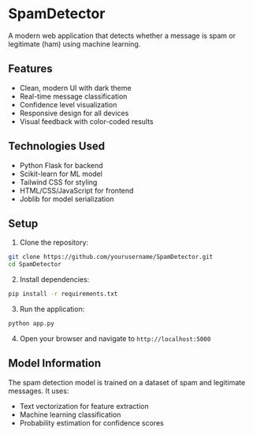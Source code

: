 # SpamDetector

A modern web application that detects whether a message is spam or legitimate (ham) using machine learning.

## Features

- Clean, modern UI with dark theme
- Real-time message classification
- Confidence level visualization
- Responsive design for all devices
- Visual feedback with color-coded results

## Technologies Used

- Python Flask for backend
- Scikit-learn for ML model
- Tailwind CSS for styling
- HTML/CSS/JavaScript for frontend
- Joblib for model serialization

## Setup

1. Clone the repository:
```bash
git clone https://github.com/yourusername/SpamDetector.git
cd SpamDetector
```

2. Install dependencies:
```bash
pip install -r requirements.txt
```

3. Run the application:
```bash
python app.py
```

4. Open your browser and navigate to `http://localhost:5000`

## Model Information

The spam detection model is trained on a dataset of spam and legitimate messages. It uses:
- Text vectorization for feature extraction
- Machine learning classification
- Probability estimation for confidence scores

